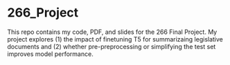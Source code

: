 # 266_Project
This repo contains my code, PDF, and slides for the 266 Final Project. 
My project explores (1) the impact of finetuning T5 for summarizaing legislative documents and (2) whether pre-preprocessing or simplifying the test set improves model performance. 

